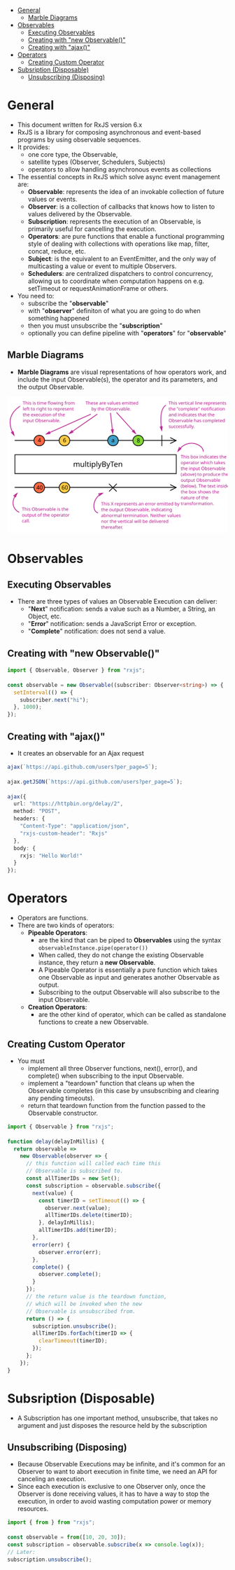 - [General](#general)
  - [Marble Diagrams](#marble-diagrams)
- [Observables](#observables)
  - [Executing Observables](#executing-observables)
  - [Creating with "new Observable()"](#creating-with-new-observable)
  - [Creating with "ajax()"](#creating-with-ajax)
- [Operators](#operators)
  - [Creating Custom Operator](#creating-custom-operator)
- [Subsription (Disposable)](#subsription-disposable)
  - [Unsubscribing (Disposing)](#unsubscribing-disposing)

# General

- This document written for RxJS version 6.x
- RxJS is a library for composing asynchronous and event-based programs by using observable sequences.
- It provides:
  - one core type, the Observable,
  - satellite types (Observer, Schedulers, Subjects)
  - operators to allow handling asynchronous events as collections
- The essential concepts in RxJS which solve async event management are:
  - **Observable**: represents the idea of an invokable collection of future values or events.
  - **Observer**: is a collection of callbacks that knows how to listen to values delivered by the Observable.
  - **Subscription**: represents the execution of an Observable, is primarily useful for cancelling the execution.
  - **Operators**: are pure functions that enable a functional programming style of dealing with collections with operations like map, filter, concat, reduce, etc.
  - **Subject**: is the equivalent to an EventEmitter, and the only way of multicasting a value or event to multiple Observers.
  - **Schedulers**: are centralized dispatchers to control concurrency, allowing us to coordinate when computation happens on e.g. setTimeout or requestAnimationFrame or others.
- You need to:
  - subscribe the "**observable**"
  - with "**observer**" definiton of what you are going to do when something happened
  - then you must unsubscribe the "**subscription**"
  - optionally you can define pipeline with "**operators**" for "**observable**"

## Marble Diagrams

- **Marble Diagrams** are visual representations of how operators work, and include the input Observable(s), the operator and its parameters, and the output Observable.

![marble-diagram-anatomy.svg](./marble-diagram-anatomy.svg)

# Observables

## Executing Observables

- There are three types of values an Observable Execution can deliver:
  - "**Next**" notification: sends a value such as a Number, a String, an Object, etc.
  - "**Error**" notification: sends a JavaScript Error or exception.
  - "**Complete**" notification: does not send a value.

## Creating with "new Observable()"

```ts
import { Observable, Observer } from "rxjs";

const observable = new Observable((subscriber: Observer<string>) => {
  setInterval(() => {
    subscriber.next("hi");
  }, 1000);
});
```

## Creating with "ajax()"

- It creates an observable for an Ajax request

```ts
ajax(`https://api.github.com/users?per_page=5`);

ajax.getJSON(`https://api.github.com/users?per_page=5`);

ajax({
  url: "https://httpbin.org/delay/2",
  method: "POST",
  headers: {
    "Content-Type": "application/json",
    "rxjs-custom-header": "Rxjs"
  },
  body: {
    rxjs: "Hello World!"
  }
});
```

# Operators

- Operators are functions.
- There are two kinds of operators:
  - **Pipeable Operators**:
    - are the kind that can be piped to **Observables** using the syntax `observableInstance.pipe(operator())`
    - When called, they do not change the existing Observable instance, they return a **new Observable**.
    - A Pipeable Operator is essentially a pure function which takes one Observable as input and generates another Observable as output.
    - Subscribing to the output Observable will also subscribe to the input Observable.
  - **Creation Operators**:
    - are the other kind of operator, which can be called as standalone functions to create a new Observable.

## Creating Custom Operator

- You must
  - implement all three Observer functions, next(), error(), and complete() when subscribing to the input Observable.
  - implement a "teardown" function that cleans up when the Observable completes (in this case by unsubscribing and clearing any pending timeouts).
  - return that teardown function from the function passed to the Observable constructor.

```ts
import { Observable } from "rxjs";

function delay(delayInMillis) {
  return observable =>
    new Observable(observer => {
      // this function will called each time this
      // Observable is subscribed to.
      const allTimerIDs = new Set();
      const subscription = observable.subscribe({
        next(value) {
          const timerID = setTimeout(() => {
            observer.next(value);
            allTimerIDs.delete(timerID);
          }, delayInMillis);
          allTimerIDs.add(timerID);
        },
        error(err) {
          observer.error(err);
        },
        complete() {
          observer.complete();
        }
      });
      // the return value is the teardown function,
      // which will be invoked when the new
      // Observable is unsubscribed from.
      return () => {
        subscription.unsubscribe();
        allTimerIDs.forEach(timerID => {
          clearTimeout(timerID);
        });
      };
    });
}
```

# Subsription (Disposable)

- A Subscription has one important method, unsubscribe, that takes no argument and just disposes the resource held by the subscription

## Unsubscribing (Disposing)

- Because Observable Executions may be infinite, and it's common for an Observer to want to abort execution in finite time, we need an API for canceling an execution.
- Since each execution is exclusive to one Observer only, once the Observer is done receiving values, it has to have a way to stop the execution, in order to avoid wasting computation power or memory resources.

```ts
import { from } from "rxjs";

const observable = from([10, 20, 30]);
const subscription = observable.subscribe(x => console.log(x));
// Later:
subscription.unsubscribe();
```
